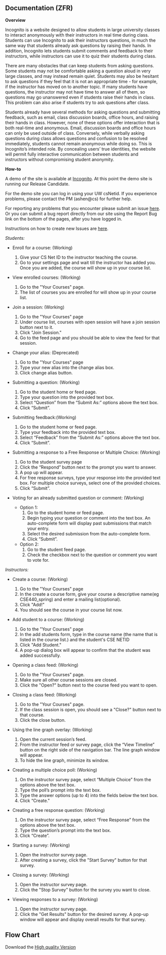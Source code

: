 ## Documentation (ZFR) ##
**Overview**

Incognito is a website designed to allow students in large university classes to interact anonymously with their instructors in real time during class. Students can use Incognito to ask their instructors questions, in much the same way that students already ask questions by raising their hands. In addition, Incognito lets students submit comments and feedback to their instructors, while instructors can use it to quiz their students during class.

There are many obstacles that can keep students from asking questions. Some students may not be comfortable asking a question aloud in very large classes, and may instead remain quiet. Students may also be hesitant to ask questions if they feel that it is not an appropriate time - for example, if the instructor has moved on to another topic. If many students have questions, the instructor may not have time to answer all of them, so questions may go unanswered even if students raise their hands in class. This problem can also arise if students try to ask questions after class.

Students already have several methods for asking questions and submitting feedback, such as email, class discussion boards, office hours, and raising their hands in class. However, none of these options offer interaction that is both real-time and anonymous. Email, discussion boards and office hours can only be used outside of class. Conversely, while verbally asking questions during class allows questions and confusion to be resolved immediately, students cannot remain anonymous while doing so. This is Incognito’s intended role. By concealing users’ true identities, the website will permit fully interactive communication between students and instructors without compromising student anonymity.

**How-to**

A demo of the site is available at [Incognito](https://cubist.cs.washington.edu/~ashen/Incognito/login.php). At this point the demo site is running our Release Candidate.

For the demo site you can log in using your UW csNetid. If you experience problems, please contact the PM (ashen@cs) for further help.

For reporting any problems that you encounter please submit an issue [here](http://code.google.com/p/classroom-presenter/issues/list). Or you can submit a bug report directly from our site using the Report Bug link on the bottom of the pages, after you have logged in.

Instructions on how to create new Issues are [here](http://code.google.com/p/classroom-presenter/wiki/IssueTracking).

_Students:_

  * Enroll for a course: (Working)
    1. Give your CS Net ID to the instructor teaching the course.
    1. Go to your settings page and wait till the instructor has added you. Once you are added, the course will show up in your course list.

  * View enrolled courses: (Working)
    1. Go to the "Your Courses" page.
    1. The list of courses you are enrolled for will show up in your course list.

  * Join a session: (Working)
    1. Go to the "Your Courses" page
    1. Under course list, courses with open session will have a join session button next to it.
    1. Click "Join Session."
    1. Go to the feed page and you should be able to view the feed for that session.

  * Change your alias: (Deprecated)
    1. Go to the "Your Courses" page
    1. Type your new alias into the change alias box.
    1. Click change alias button.

  * Submitting a question: (Working)
    1. Go to the student home or feed page.
    1. Type your question into the provided text box.
    1. Select “Question” from the “Submit As:” options above the text box.
    1. Click “Submit”.


  * Submitting feedback:(Working)
    1. Go to the student home or feed page.
    1. Type your feedback into the provided text box.
    1. Select “Feedback” from the “Submit As:” options above the text box.
    1. Click “Submit”.


  * Submitting a response to a Free Response or Multiple Choice: (Working)
    1. Go to the student survey page
    1. Click the “Respond” button next to the prompt you want to answer.
    1. A pop up will appear.
    1. For free response surveys, type your response into the provided text box. For multiple choice surveys, select one of the provided choices.
    1. Click “Submit”.


  * Voting for an already submitted question or comment: (Working)
    * Option 1:
      1. Go to the student home or feed page.
      1. Begin typing your question or comment into the text box. An auto-complete form will display past submissions that match your entry.
      1. Select the desired submission from the auto-complete form.
      1. Click “Submit”.
    * Option 2:
      1. Go to the student feed page.
      1. Check the checkbox next to the question or comment you want to vote for.

_Instructors:_
  * Create a course: (Working)
    1. Go to the "Your Courses" page
    1. In the create a course form, give your course a descriptive name(eg CSE440\_spring) and enter a mailing list(optional).
    1. Click "Add!"
    1. You should see the course in your course list now.

  * Add student to a course: (Working)
    1. Go to the "Your Courses" page
    1. In the add students form, type in the course name (the name that is listed in the course list.) and the student's CSE NETID
    1. Click "Add Student."
    1. A pop-up dialog box will appear to confirm that the student was added successfully.

  * Opening a class feed: (Working)
    1. Go to the "Your Courses" page.
    1. Make sure all other course sessions are closed.
    1. Click the "Open?" button next to the course feed you want to open.

  * Closing a class feed: (Working)
    1. Go to the "Your Courses" page.
    1. If the class session is open, you should see a "Close?" button next to that course.
    1. Click the close button.

  * Using the line graph overlay: (Working)
    1. Open the current session’s feed.
    1. From the instructor feed or survey page, click the “View Timeline” button on the right side of the navigation bar. The line graph window will appear.
    1. To hide the line graph, minimize its window.


  * Creating a multiple choice poll: (Working)
    1. On the instructor survey page, select “Multiple Choice” from the options above the text box.
    1. Type the poll’s prompt into the text box.
    1. Type the answer options (up to 4) into the fields below the text box.
    1. Click “Create."

  * Creating a free response question: (Working)
    1. On the instructor survey page, select “Free Response” from the options above the text box.
    1. Type the question’s prompt into the text box.
    1. Click “Create”.

  * Starting a survey: (Working)
    1. Open the instructor survey page.
    1. After creating a survey, click the "Start Survey" button for that survey.

  * Closing a survey: (Working)
    1. Open the instructor survey page.
    1. Click the "Stop Survey" button for the survey you want to close.

  * Viewing responses to a survey: (Working)
    1. Open the instructor survey page.
    1. Click the "Get Results" button for the desired survey. A pop-up window will appear and display overall results for that survey.

## Flow Chart ##

Download the [High quality Version](http://code.google.com/p/classroom-presenter/downloads/detail?name=User_Flow_Chart.pdf&can=2&q=#makechanges)
